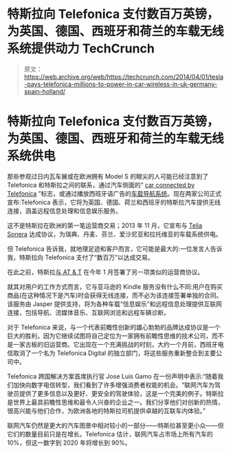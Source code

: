 # 特斯拉向 Telefonica 支付数百万英镑，为英国、德国、西班牙和荷兰的车载无线系统提供动力 TechCrunch

> 原文：<https://web.archive.org/web/https://techcrunch.com/2014/04/01/tesla-pays-telefonica-millions-to-power-in-car-wireless-in-uk-germany-spain-holland/>

# 特斯拉向 Telefonica 支付数百万英镑，为英国、德国、西班牙和荷兰的车载无线系统供电

那些参观过日内瓦车展或在欧洲拥有 Model S 的眼尖的人可能已经注意到了 Telefonica 和特斯拉之间的联系，通过汽车侧面的“ [car connected by Telefonica](https://web.archive.org/web/20221007141112/http://www.teslamotorsclub.com/showthread.php/28040-Telef%C3%B3nica-is-responsible-for-providing-connectivity-to-Tesla-Model-S-in-30-countries) ”标志，或通过播放西班牙语广告的[车载导航系统](https://web.archive.org/web/20221007141112/http://www.teslamotorsclub.com/showthread.php/28040-Telef%C3%B3nica-is-responsible-for-providing-connectivity-to-Tesla-Model-S-in-30-countries?p=592462&viewfull=1#post592462)。现在两家公司正式宣布:Telefonica 表示，它将为英国、德国、荷兰和西班牙的特斯拉汽车提供无线连接，涵盖远程信息处理和信息娱乐服务。

这不是特斯拉在欧洲的第一笔运营商交易；2013 年 11 月，它宣布与 [Telia Sonera](https://web.archive.org/web/20221007141112/http://www.teliasonera.com/en/newsroom/press-releases/2013/11126/teliasonera-to-provide-connectivity-in-tesla-motors-electric-vehicles-in-key-nordic-and-baltic-markets/) 达成协议，为瑞典、丹麦、芬兰、爱沙尼亚和拉托维亚的车载系统供电。

但 Telefonica 告诉我，就地理足迹和客户而言，它可能是最大的:一位发言人告诉我，特斯拉向 Telefonica 支付了“数百万”以达成交易。

在此之前，特斯拉[与 AT & T](https://web.archive.org/web/20221007141112/http://about.att.com/newsroom/tesla_and_att_enter_multi_year_exclusive_agreement_to_connect_current_and_future_models_in_north_america.html) 在今年 1 月签署了另一项类似的运营商协议。

就其对用户的工作方式而言，它与亚马逊的 Kindle 服务没有什么不同:用户在购买商品(在这种情况下是汽车)时会获得无线连接，而不必为该连接签署单独的合同。该服务由 Jasper 提供支持，将为各种车载“信息娱乐”和远程信息处理提供互联网连接，包括导航、流媒体音乐、互联网浏览和远程车辆诊断。

对于 Telefonica 来说，与一个代表前瞻性创新的雄心勃勃的品牌达成协议是一个巨大的胜利，因为它继续试图将自己定位为一家拥有前瞻性思维的技术公司，而不是一家古板的旧运营商。它出现在一个充满挑战的时刻，大约一个月前，西班牙电信取消了一个名为 Telefonica Digital 的独立部门，将这些服务重新整合到主要公司中。

Telefonica 跨国解决方案首席执行官 Jose Luis Gamo 在一份声明中表示:“随着我们加快向数字电信转型，我们看到了许多增强消费者权能的机会。“联网汽车为驾驶员提供了更多信息以及更好、更安全的驾驶体验，这是一个完美的例子。特斯拉是世界上最具前瞻性思维和最令人兴奋的企业之一。我们分享他们对创新的热情，很高兴能与他们合作，为欧洲各地的特斯拉司机提供卓越的互联车内体验。”

联网汽车仍然是更大的汽车图景中相对较小的一部分——特斯拉甚至更小众——但它们的数量目前只是在增长。Telefonica 估计，联网汽车占市场上所有汽车的 10%，但这一数字到 2020 年将增长到 90%。